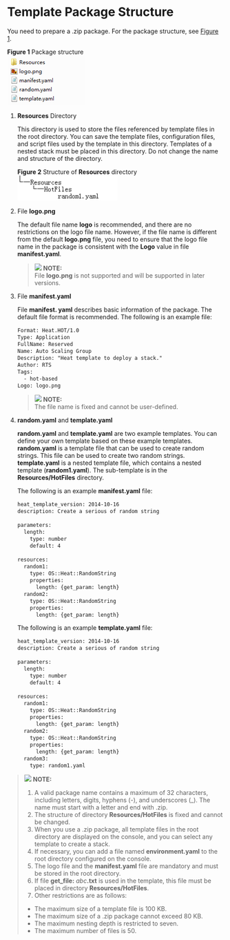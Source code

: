 # Template Package Structure<a name="EN-US_TOPIC_0076468619"></a>

You need to prepare a .zip package. For the package structure, see  [Figure 1](#fig56857421).

**Figure  1**  Package structure<a name="fig56857421"></a>  
![](figures/package-structure.png "package-structure")

1.  **Resources**  Directory

    This directory is used to store the files referenced by template files in the root directory. You can save the template files, configuration files, and script files used by the template in this directory. Templates of a nested stack must be placed in this directory. Do not change the name and structure of the directory.

    **Figure  2**  Structure of  **Resources**  directory<a name="fig03221255182115"></a>  
    ![](figures/structure-of-resources-directory.png "structure-of-resources-directory")

2.  File  **logo.png**

    The default file name  **logo**  is recommended, and there are no restrictions on the logo file name. However, if the file name is different from the default  **logo.png**  file, you need to ensure that the logo file name in the package is consistent with the  **Logo**  value in file  **manifest.yaml**.

    >![](/images/icon-note.gif) **NOTE:**   
    >File  **logo.png**  is not supported and will be supported in later versions.  

3.  File  **manifest.yaml**

    File  **manifest. yaml**  describes basic information of the package. The default file format is recommended. The following is an example file:

    ```
    Format: Heat.HOT/1.0
    Type: Application
    FullName: Reserved
    Name: Auto Scaling Group
    Description: "Heat template to deploy a stack."
    Author: RTS
    Tags:
      - hot-based
    Logo: logo.png
    ```

    >![](/images/icon-note.gif) **NOTE:**   
    >The file name is fixed and cannot be user-defined.  

4.  **random.yaml**  and  **template.yaml**

    **random.yaml**  and  **template.yaml**  are two example templates. You can define your own template based on these example templates.  **random.yaml**  is a template file that can be used to create random strings. This file can be used to create two random strings.  **template.yaml**  is a nested template file, which contains a nested template \(**random1.yaml**\). The sub-template is in the  **Resources/HotFiles**  directory.

    The following is an example  **manifest.yaml**  file:

    ```
    heat_template_version: 2014-10-16
    description: Create a serious of random string
    
    parameters:
      length:
        type: number
        default: 4
    
    resources:
      random1:
        type: OS::Heat::RandomString
        properties:
          length: {get_param: length}
      random2:
        type: OS::Heat::RandomString
        properties:
          length: {get_param: length}
    
    ```

    The following is an example  **template.yaml**  file:

    ```
    heat_template_version: 2014-10-16
    description: Create a serious of random string
    
    parameters:
      length:
        type: number
        default: 4
    
    resources:
      random1:
        type: OS::Heat::RandomString
        properties:
          length: {get_param: length}
      random2:
        type: OS::Heat::RandomString
        properties:
          length: {get_param: length}
      random3:
        type: random1.yaml
    ```


>![](/images/icon-note.gif) **NOTE:**   
>1.  A valid package name contains a maximum of 32 characters, including letters, digits, hyphens \(-\), and underscores \(\_\). The name must start with a letter and end with .zip.  
>2.  The structure of directory  **Resources/HotFiles**  is fixed and cannot be changed.  
>3.  When you use a .zip package, all template files in the root directory are displayed on the console, and you can select any template to create a stack.  
>4.  If necessary, you can add a file named  **environment.yaml**  to the root directory configured on the console.  
>5.  The logo file and the  **manifest.yaml**  file are mandatory and must be stored in the root directory.  
>6.  If file  **get\_file:** _abc_**.txt**  is used in the template, this file must be placed in directory  **Resources/HotFiles**.  
>7.  Other restrictions are as follows:  
>    -   The maximum size of a template file is 100 KB.  
>    -   The maximum size of a .zip package cannot exceed 80 KB.  
>    -   The maximum nesting depth is restricted to seven.  
>    -   The maximum number of files is 50.  

